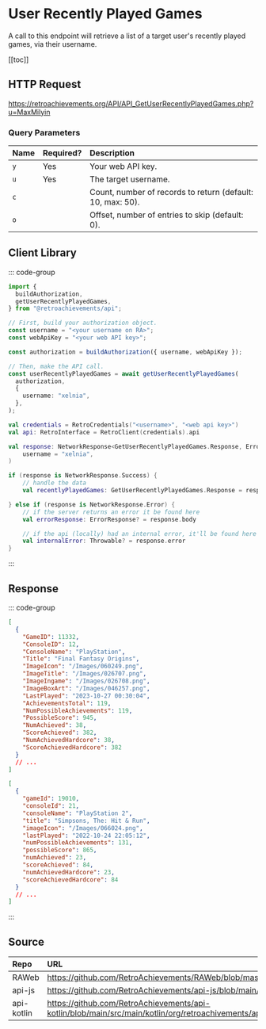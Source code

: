 <script setup>
import SampleRequest from '../components/SampleRequest.vue';
</script>

# User Recently Played Games

A call to this endpoint will retrieve a list of a target user's recently played games, via their username.

[[toc]]

## HTTP Request

<SampleRequest httpVerb="GET">https://retroachievements.org/API/API_GetUserRecentlyPlayedGames.php?u=MaxMilyin</SampleRequest>

### Query Parameters

| Name | Required? | Description                                                |
| :--- | :-------- | :--------------------------------------------------------- |
| `y`  | Yes       | Your web API key.                                          |
| `u`  | Yes       | The target username.                                       |
| `c`  |           | Count, number of records to return (default: 10, max: 50). |
| `o`  |           | Offset, number of entries to skip (default: 0).            |

## Client Library

::: code-group

```ts [NodeJS]
import {
  buildAuthorization,
  getUserRecentlyPlayedGames,
} from "@retroachievements/api";

// First, build your authorization object.
const username = "<your username on RA>";
const webApiKey = "<your web API key>";

const authorization = buildAuthorization({ username, webApiKey });

// Then, make the API call.
const userRecentlyPlayedGames = await getUserRecentlyPlayedGames(
  authorization,
  {
    username: "xelnia",
  },
);
```

```kotlin [Kotlin]
val credentials = RetroCredentials("<username>", "<web api key>")
val api: RetroInterface = RetroClient(credentials).api

val response: NetworkResponse<GetUserRecentlyPlayedGames.Response, ErrorResponse> = api.getUserRecentlyPlayedGames(
    username = "xelnia",
)

if (response is NetworkResponse.Success) {
    // handle the data
    val recentlyPlayedGames: GetUserRecentlyPlayedGames.Response = response.body

} else if (response is NetworkResponse.Error) {
    // if the server returns an error it be found here
    val errorResponse: ErrorResponse? = response.body

    // if the api (locally) had an internal error, it'll be found here
    val internalError: Throwable? = response.error
}
```

:::

## Response

::: code-group

```json [HTTP Response]
[
  {
    "GameID": 11332,
    "ConsoleID": 12,
    "ConsoleName": "PlayStation",
    "Title": "Final Fantasy Origins",
    "ImageIcon": "/Images/060249.png",
    "ImageTitle": "/Images/026707.png",
    "ImageIngame": "/Images/026708.png",
    "ImageBoxArt": "/Images/046257.png",
    "LastPlayed": "2023-10-27 00:30:04",
    "AchievementsTotal": 119,
    "NumPossibleAchievements": 119,
    "PossibleScore": 945,
    "NumAchieved": 38,
    "ScoreAchieved": 382,
    "NumAchievedHardcore": 38,
    "ScoreAchievedHardcore": 382
  }
  // ...
]
```

```json [NodeJS]
[
  {
    "gameId": 19010,
    "consoleId": 21,
    "consoleName": "PlayStation 2",
    "title": "Simpsons, The: Hit & Run",
    "imageIcon": "/Images/066024.png",
    "lastPlayed": "2022-10-24 22:05:12",
    "numPossibleAchievements": 131,
    "possibleScore": 865,
    "numAchieved": 23,
    "scoreAchieved": 84,
    "numAchievedHardcore": 23,
    "scoreAchievedHardcore": 84
  }
  // ...
]
```

:::

## Source

| Repo       | URL                                                                                                                  |
| :--------- | :------------------------------------------------------------------------------------------------------------------- |
| RAWeb      | https://github.com/RetroAchievements/RAWeb/blob/master/public/API/API_GetUserRecentlyPlayedGames.php                 |
| api-js     | https://github.com/RetroAchievements/api-js/blob/main/src/user/getUserRecentlyPlayedGames.ts                         |
| api-kotlin | https://github.com/RetroAchievements/api-kotlin/blob/main/src/main/kotlin/org/retroachivements/api/RetroInterface.kt |
